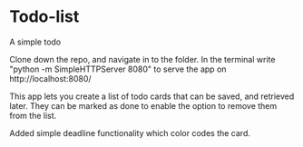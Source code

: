 # Todo-list
A simple todo

Clone down the repo, and navigate in to the folder.
In the terminal write "python -m SimpleHTTPServer 8080" to serve
the app on http://localhost:8080/

This app lets you create a list of todo cards that can be saved,
and retrieved later. They can be marked as done to enable the option
to remove them from the list. 

Added simple deadline functionality which color codes the card.
